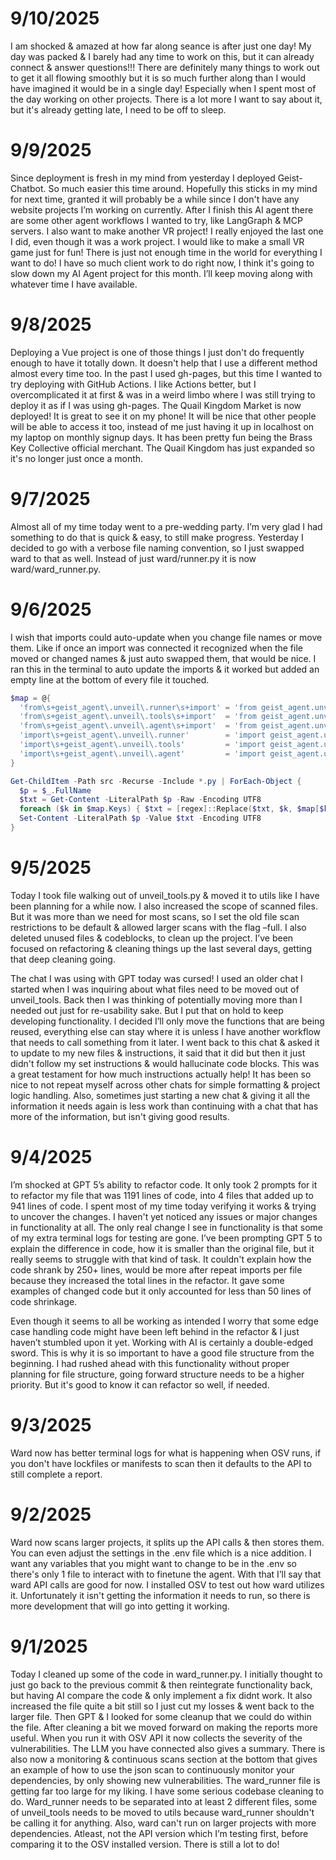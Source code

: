 # 9/10/2025
I am shocked & amazed at how far along seance is after just one day! My day was packed & I barely had any time to work on this, but it can already connect & answer questions!!! There are definitely many things to work out to get it all flowing smoothly but it is so much further along than I would have imagined it would be in a single day! Especially when I spent most of the day working on other projects. There is a lot more I want to say about it, but it's already getting late, I need to be off to sleep. 

# 9/9/2025
Since deployment is fresh in my mind from yesterday I deployed Geist-Chatbot. So much easier this time around. Hopefully this sticks in my mind for next time, granted it will probably be a while since I don't have any website projects I’m working on currently. After I finish this AI agent there are some other agent workflows I wanted to try, like LangGraph & MCP servers. I also want to make another VR project! I really enjoyed the last one I did, even though it was a work project. I would like to make a small VR game just for fun! There is just not enough time in the world for everything I want to do! I have so much client work to do right now, I think it's going to slow down my AI Agent project for this month. I’ll keep moving along with whatever time I have available. 

# 9/8/2025
Deploying a Vue project is one of those things I just don't do frequently enough to have it totally down. It doesn't help that I use a different method almost every time too. In the past I used gh-pages, but this time I wanted to try deploying with GitHub Actions. I like Actions better, but I overcomplicated it at first & was in a weird limbo where I was still trying to deploy it as if I was using gh-pages. The Quail Kingdom Market is now deployed! It is great to see it on my phone! It will be nice that other people will be able to access it too, instead of me just having it up in localhost on my laptop on monthly signup days. It has been pretty fun being the Brass Key Collective official merchant. The Quail Kingdom has just expanded so it's no longer just once a month. 

# 9/7/2025
Almost all of my time today went to a pre-wedding party. I’m very glad I had something to do that is quick & easy, to still make progress. Yesterday I decided to go with a verbose file naming convention, so I just swapped ward to that as well. Instead of just ward/runner.py it is now ward/ward_runner.py. 

# 9/6/2025
I wish that imports could auto-update when you change file names or move them. Like if once an import was connected it recognized when the file moved or changed names & just auto swapped them, that would be nice. I ran this in the terminal to auto update the imports & it worked but added an empty line at the bottom of every file it touched.

```powershell
$map = @{
  'from\s+geist_agent\.unveil\.runner\s+import' = 'from geist_agent.unveil.unveil_runner import'
  'from\s+geist_agent\.unveil\.tools\s+import'  = 'from geist_agent.unveil.unveil_tools import'
  'from\s+geist_agent\.unveil\.agent\s+import'  = 'from geist_agent.unveil.unveil_agent import'
  'import\s+geist_agent\.unveil\.runner'        = 'import geist_agent.unveil.unveil_runner'
  'import\s+geist_agent\.unveil\.tools'         = 'import geist_agent.unveil.unveil_tools'
  'import\s+geist_agent\.unveil\.agent'         = 'import geist_agent.unveil.unveil_agent'
}

Get-ChildItem -Path src -Recurse -Include *.py | ForEach-Object {
  $p = $_.FullName
  $txt = Get-Content -LiteralPath $p -Raw -Encoding UTF8
  foreach ($k in $map.Keys) { $txt = [regex]::Replace($txt, $k, $map[$k]) }
  Set-Content -LiteralPath $p -Value $txt -Encoding UTF8
}
```

# 9/5/2025
Today I took file walking out of unveil_tools.py & moved it to utils like I have been planning for a while now. I also increased the scope of scanned files. But it was more than we need for most scans, so I set the old file scan restrictions to be default & allowed larger scans with the flag –full. I also deleted unused files & codeblocks, to clean up the project. I’ve been focused on refactoring & cleaning things up the last several days, getting that deep cleaning going.

The chat I was using with GPT today was cursed! I used an older chat I started when I was inquiring about what files need to be moved out of unveil_tools. Back then I was thinking of potentially moving more than I needed out just for re-usability sake. But I put that on hold to keep developing functionality. I decided I’ll only move the functions that are being reused, everything else can stay where it is unless I have another workflow that needs to call something from it later. I went back to this chat & asked it to update to my new files & instructions, it said that it did but then it just didn't follow my set instructions & would hallucinate code blocks. This was a great testament for how much instructions actually help! It has been so nice to not repeat myself across other chats for simple formatting & project logic handling. Also, sometimes just starting a new chat & giving it all the information it needs again is less work than continuing with a chat that has more of the information, but isn't giving good results. 

# 9/4/2025
I’m shocked at GPT 5’s ability to refactor code. It only took 2 prompts for it to refactor my file that was 1191 lines of code, into 4 files that added up to 941 lines of code. I spent most of my time today verifying it works & trying to uncover the changes. I haven't yet noticed any issues or major changes in functionality at all. The only real change I see in functionality is that some of my extra terminal logs for testing are gone. I’ve been prompting GPT 5 to explain the difference in code, how it is smaller than the original file, but it really seems to struggle with that kind of task. It couldn't explain how the code shrank by 250+ lines, would be more after repeat imports per file because they increased the total lines in the refactor. It gave some examples of changed code but it only accounted for less than 50 lines of code shrinkage. 

Even though it seems to all be working as intended I worry that some edge case handling code might have been left behind in the refactor & I just haven’t stumbled upon it yet. Working with AI is certainly a double-edged sword. This is why it is so important to have a good file structure from the beginning. I had rushed ahead with this functionality without proper planning for file structure, going forward structure needs to be a higher priority. But it's good to know it can refactor so well, if needed. 

# 9/3/2025
Ward now has better terminal logs for what is happening when OSV runs, if you don't have lockfiles or manifests to scan then it defaults to the API to still complete a report. 

# 9/2/2025
Ward now scans larger projects, it splits up the API calls & then stores them. You can even adjust the settings in the .env file which is a nice addition. I want any variables that you might want to change to be in the .env so there's only 1 file to interact with to finetune the agent. With that I’ll say that ward API calls are good for now. I installed OSV to test out how ward utilizes it. Unfortunately it isn't getting the information it needs to run, so there is more development that will go into getting it working. 

# 9/1/2025
Today I cleaned up some of the code in ward_runner.py. I initially thought to just go back to the previous commit & then reintegrate functionality back, but having AI compare the code & only implement a fix didnt work. It also increased the file quite a bit still so I just cut my losses & went back to the larger file. Then GPT & I looked for some cleanup that we could do within the file. After cleaning a bit we moved forward on making the reports more useful. When you run it with OSV API it now collects the severity of the vulnerabilities. The LLM you have connected also gives a summary. There is also now a monitoring & continuous scans section at the bottom that gives an example of how to use the json scan to continuously monitor your dependencies, by only showing new vulnerabilities. 
The ward_runner file is getting far too large for my liking. I have some serious codebase cleaning to do. Ward_runner needs to be separated into at least 2 different files, some of unveil_tools needs to be moved to utils because ward_runner shouldn't be calling it for anything. Also, ward can't run on larger projects with more dependencies. Atleast, not the API version which I’m testing first, before comparing it to the OSV installed version. There is still a lot to do!
